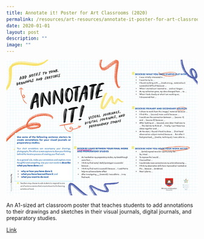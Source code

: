 ```yaml
---
title: Annotate it! Poster for Art Classrooms (2020)
permalink: /resources/art-resources/annotate-it-poster-for-art-classrooms-2020/
date: 2020-01-01
layout: post
description: ""
image: ""
---
```

![](/images/annotate_it_poster_thumbnail.jpg)

An A1-sized art classroom poster that teaches students to add annotations to their drawings and sketches in their visual journals, digital journals, and preparatory studies.

[Link](https://go.gov.sg/annotate-it)